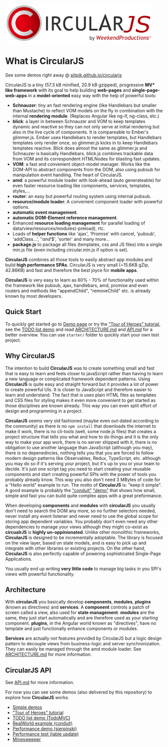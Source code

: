 ![CircularJS](circularjs-logo.png)

# What is CircularJS

See some demos right away @ [pitpik.github.io/circularjs](https://pitpik.github.io/circularjs/)

CircularJS is a tiny (57.3 kB minified, 20.9 kB gzipped), progressive **MV\* like framework** with its goal to help building **web-pages** and **single-page-web-apps** in a **model-oriented** easy way with the help of powerful tools:

 - **Schnauzer**: tiny an fast rendering engine (like Handlebars but smaller than Mustache) to reflect VOM models on the fly in combination with the internal **rendering module**. (Replaces Angular like ng-if, ng-class, etc.)
 - **blick**: a layer in between Schnauzer and VOM to keep templates dynamic and reactive so they can not only serve at initial rendering but also in the live cycle of components.
 It is compareable to Ember's glimmer.js. Ember uses Handlebars to render templates, but Handlebars templates only render once, so glimmer.js kicks in to keep Handlebars templates reactive. Blick does almost the same as glimmer.js and Schnauzer is basically Handlebars. blick.js combines trackable data from VOM and its correspondent HTMLNodes for blasting fast updates.
  - **VOM**: a fast and convenient object-model manager. Works like the DOM-API to abstract components from the DOM, also using pubsub for manipulation event handling. The heart of CircularJS.
 - **amd**: a powerful module loader with look-ahead (auto generateable) for even faster resource loading like components, services, templates, styles,...
 - **router**: an easy but powerful routing system using internal pubsub.
 - **resource/module loader**: A convenient component loader with powerful options.
 - **automatic event management**.
 - **automatic DOM-Element reference management**.
 - Enhanced **resource loading management** for parallel loading of data/view/resources/modules(-preload), rtc.
 - Loads of **helper functions** like 'ajax', 'Promise' with cancel, 'pubsub', 'addClass...', '$' and '$$', 'sorter' and many more...
 - **package.js** to package all files (templates, css and JS files) into a single min.js file (even including circular.min.js if option is set).


**CircularJS** combines all those tools to easily abstract app modules and build **high performance SPAs**. CircularJS is very small (~15.6KB gZip, 42.86KB) and fast and therefore the best joyce for **mobile apps**.

**CircularJS** is very easy to learn as 60% - 70% of functionality used within the framework like pubsub, ajax, handlebars, amd, promise and even routers and methods like "appendChild", "removeChild" etc. is already known by most developers.

## Quick Start

To quickly get started go to [Demo page](https://pitpik.github.io/circularjs/) or try the ["Tour of Heroes" tutorial](heroes), see the [TODO list demo](https://pitpik.github.io/circularjs/todo) and read [ARCHITECTURE.md](ARCHITECTURE.md) and [API.md](API.md) for a better overview.
You can use `starter/` folder to quickly start your own test project.

## Why CircularJS

The intention to build **CircularJS** was to create something small and fast that is easy to learn and feels closer to javaScript rather than having to learn a new language or complicated framework dependent patterns.
Using **CircularJS** is quite easy and straight forward but it provides a lot of power to create powerful UIs.
It is closer to JavaScript and therefore easier to learn and understand. The fact that is uses plain HTML files as templates and CSS files for styling makes it even more convenient to get started as those disciplines are known already. This way you can even split effort of design and programming in a project.

**CircularJS** seems very old fashioned (maybe even out-dated according to the community) as there is no `npm install` that downloads the internet to make it work, there is no cli-tools (well, some node.js files) that creates a project structure that tells you what and how to do things and it is the only way to make your app work, there is no server shipped with it, there is no obligation to use another language than JavaScript (although you may), there is no depenedncies, nothing tells you that you are forced to follow modern design patterns like Observables, Redux, TypeScript, etc. although you may do so if it's serving your project, but it's up to you or your team to decide.
It's just one script tag you need to start creating your reusable components and start creating powerful SPIs with the power of tools you probably already know. This way you also don't need 3 MBytes of code for a "Hello world" example to run. The motto of **CircularJS** is: "keep it simple".
A good example is probably the ["conduit"](https://github.com/PitPik/circularjs/tree/master/conduit) ["demo"](https://pitpik.github.io/circularjs/conduit/) that shows how small, simple and fast you can build quite complex apps with a great preformance.

When developing **components** and **modules** with **circularJS** you usually don't need to search the DOM any more, so no further selectors needed, never install any event listener and never need to use the global scope for storing app dependent variables. You probably don't even need any other dependencies to manage your views although they might co-exist as **circualrJS** is **highly un-oppinionated**. Unlike other monolithic frameworks, **CircularJS** is designed to be incrementally adoptable. The library is focused on the view layer, based on state models, and is easy to pick up and integrate with other libraries or existing projects. On the other hand, **CircularJS** is also perfectly capable of powering sophisticated Single-Page Applications.

You usually end up writing **very little code** to manage big tasks in you SPI's views with powerful functionality.

## Architecture

With **circularJS** you basically develop **components**, **modules**, **plugins** (known as directives) and **services**.
A **component** controls a patch of screen called a view, also used for **state management**. **modules** are the same, they just start automatically and are therefore used as your starting component. **plugins**, in the Angular world known as "directives", have no template and just functionally enhance components or modules.

**Services** are actually not features provided by CircularJS but a logic design pattern to decouple views from business-logic and server synchronization. They can easily be managed through the amd module loader.
See [ARCHITECTURE.md](ARCHITECTURE.md) for more information.

## CircularJS API

See [API.md](API.md) for more information.


For now you can see some demos (also delivered by this repository) to explore how **CircularJS** works.

* [Simple demos](https://pitpik.github.io/circularjs)
* ["Tour of Heroes" tutorial](https://pitpik.github.io/circularjs/heroes)
* [TODO list demo (TodoMVC)](https://pitpik.github.io/circularjs/todo)
* [RealWorld example (conduit)](https://pitpik.github.io/circularjs/conduit)
* [Performance demo (sierpinski)](https://pitpik.github.io/circularjs/sierpinski)
* [Performance test (table update)](https://pitpik.github.io/circularjs/performance)
* [Minesweeper](https://pitpik.github.io/circularjs/minesweeper)
